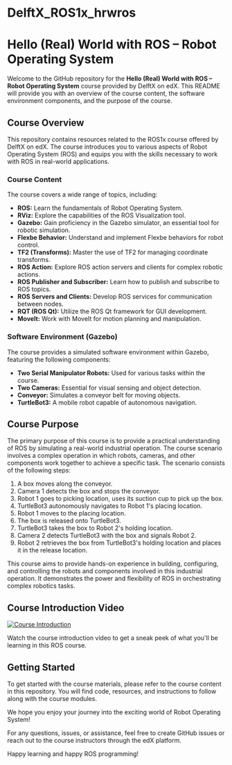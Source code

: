 # DelftX_ROS1x_hrwros
# Hello (Real) World with ROS – Robot Operating System

Welcome to the GitHub repository for the **Hello (Real) World with ROS – Robot Operating System** course provided by DelftX on edX. This README will provide you with an overview of the course content, the software environment components, and the purpose of the course.

## Course Overview

This repository contains resources related to the ROS1x course offered by DelftX on edX. The course introduces you to various aspects of Robot Operating System (ROS) and equips you with the skills necessary to work with ROS in real-world applications.

### Course Content

The course covers a wide range of topics, including:

- **ROS:** Learn the fundamentals of Robot Operating System.
- **RViz:** Explore the capabilities of the ROS Visualization tool.
- **Gazebo:** Gain proficiency in the Gazebo simulator, an essential tool for robotic simulation.
- **Flexbe Behavior:** Understand and implement Flexbe behaviors for robot control.
- **TF2 (Transforms):** Master the use of TF2 for managing coordinate transforms.
- **ROS Action:** Explore ROS action servers and clients for complex robotic actions.
- **ROS Publisher and Subscriber:** Learn how to publish and subscribe to ROS topics.
- **ROS Servers and Clients:** Develop ROS services for communication between nodes.
- **RQT (ROS Qt):** Utilize the ROS Qt framework for GUI development.
- **MoveIt:** Work with MoveIt for motion planning and manipulation.

### Software Environment (Gazebo)

The course provides a simulated software environment within Gazebo, featuring the following components:

- **Two Serial Manipulator Robots:** Used for various tasks within the course.
- **Two Cameras:** Essential for visual sensing and object detection.
- **Conveyor:** Simulates a conveyor belt for moving objects.
- **TurtleBot3:** A mobile robot capable of autonomous navigation.

## Course Purpose

The primary purpose of this course is to provide a practical understanding of ROS by simulating a real-world industrial operation. The course scenario involves a complex operation in which robots, cameras, and other components work together to achieve a specific task. The scenario consists of the following steps:

1. A box moves along the conveyor.
2. Camera 1 detects the box and stops the conveyor.
3. Robot 1 goes to picking location, uses its suction cup to pick up the box.
4. TurtleBot3 autonomously navigates to Robot 1's placing location.
5. Robot 1 moves to the placing location.
6. The box is released onto TurtleBot3.
7. TurtleBot3 takes the box to Robot 2's holding location.
8. Camera 2 detects TurtleBot3 with the box and signals Robot 2.
9. Robot 2 retrieves the box from TurtleBot3's holding location and places it in the release location.

This course aims to provide hands-on experience in building, configuring, and controlling the robots and components involved in this industrial operation. It demonstrates the power and flexibility of ROS in orchestrating complex robotics tasks.
## Course Introduction Video

[![Course Introduction](https://img.youtube.com/vi/n485FJn0iek/0.jpg)](https://www.youtube.com/watch?v=n485FJn0iek)

Watch the course introduction video to get a sneak peek of what you'll be learning in this ROS course.

## Getting Started

To get started with the course materials, please refer to the course content in this repository. You will find code, resources, and instructions to follow along with the course modules.

We hope you enjoy your journey into the exciting world of Robot Operating System!

For any questions, issues, or assistance, feel free to create GitHub issues or reach out to the course instructors through the edX platform.

Happy learning and happy ROS programming!
